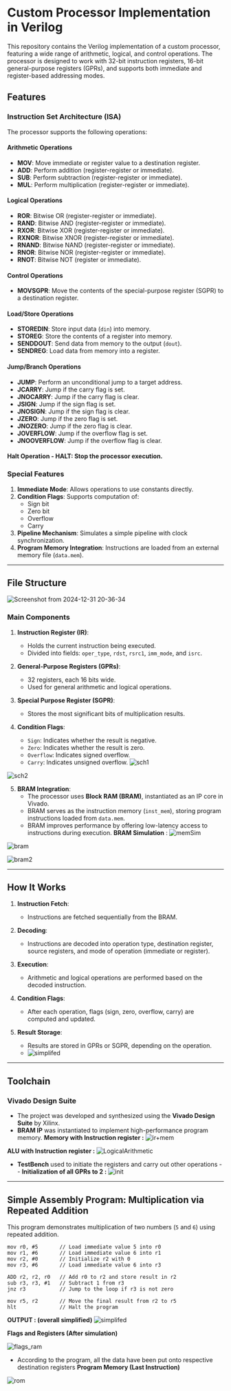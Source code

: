 # Custom Processor Implementation in Verilog

This repository contains the Verilog implementation of a custom processor, featuring a wide range of arithmetic, logical, and control operations. The processor is designed to work with 32-bit instruction registers, 16-bit general-purpose registers (GPRs), and supports both immediate and register-based addressing modes.

## Features

### Instruction Set Architecture (ISA)
The processor supports the following operations:

#### Arithmetic Operations
- **MOV**: Move immediate or register value to a destination register.
- **ADD**: Perform addition (register-register or immediate).
- **SUB**: Perform subtraction (register-register or immediate).
- **MUL**: Perform multiplication (register-register or immediate).

#### Logical Operations
- **ROR**: Bitwise OR (register-register or immediate).
- **RAND**: Bitwise AND (register-register or immediate).
- **RXOR**: Bitwise XOR (register-register or immediate).
- **RXNOR**: Bitwise XNOR (register-register or immediate).
- **RNAND**: Bitwise NAND (register-register or immediate).
- **RNOR**: Bitwise NOR (register-register or immediate).
- **RNOT**: Bitwise NOT (register or immediate).

#### Control Operations
- **MOVSGPR**: Move the contents of the special-purpose register (SGPR) to a destination register.
#### Load/Store Operations 
- **STOREDIN**: Store input data (`din`) into memory. 
- **STOREG**: Store the contents of a register into memory. 
- **SENDDOUT**: Send data from memory to the output (`dout`). 
- **SENDREG**: Load data from memory into a register. 
#### Jump/Branch Operations 
-   **JUMP**: Perform an unconditional jump to a target address. 
- **JCARRY**: Jump if the carry flag is set. 
- **JNOCARRY**: Jump if the carry flag is clear. 
- **JSIGN**: Jump if the sign flag is set. 
- **JNOSIGN**: Jump if the sign flag is clear. 
- **JZERO**: Jump if the zero flag is set. 
- **JNOZERO**: Jump if the zero flag is clear. 
- **JOVERFLOW**: Jump if the overflow flag is set. 
- **JNOOVERFLOW**: Jump if the overflow flag is clear. 
#### Halt Operation - **HALT**: Stop the processor execution.

### Special Features
1. **Immediate Mode**: Allows operations to use constants directly.
2. **Condition Flags**: Supports computation of:
   - Sign bit
   - Zero bit
   - Overflow
   - Carry
3. **Pipeline Mechanism**: Simulates a simple pipeline with clock synchronization.
4. **Program Memory Integration**: Instructions are loaded from an external memory file (`data.mem`).

---

## File Structure

![Screenshot from 2024-12-31 20-36-34](https://github.com/user-attachments/assets/1203530c-f78d-4ce4-9e3a-c905c5a01ca3)

### Main Components
1. **Instruction Register (IR)**:
   - Holds the current instruction being executed.
   - Divided into fields: `oper_type`, `rdst`, `rsrc1`, `imm_mode`, and `isrc`.

2. **General-Purpose Registers (GPRs)**:
   - 32 registers, each 16 bits wide.
   - Used for general arithmetic and logical operations.

3. **Special Purpose Register (SGPR)**:
   - Stores the most significant bits of multiplication results.

4. **Condition Flags**:
   - `Sign`: Indicates whether the result is negative.
   - `Zero`: Indicates whether the result is zero.
   - `Overflow`: Indicates signed overflow.
   - `Carry`: Indicates unsigned overflow.
   ![sch1](https://github.com/user-attachments/assets/7df37fdb-aad6-4f74-9a0b-629f01ffcb9c)


![sch2](https://github.com/user-attachments/assets/2bf3b264-c55e-407d-9b04-2a24d82ad684)

5. **BRAM Integration**:
   - The processor uses **Block RAM (BRAM)**, instantiated as an IP core in Vivado.
   - BRAM serves as the instruction memory (`inst_mem`), storing program instructions loaded from `data.mem`.
   - BRAM improves performance by offering low-latency access to instructions during execution.
   **BRAM Simulation** : 
   ![memSim](https://github.com/user-attachments/assets/97c22477-4d7b-4daf-8190-1052bad97a13)


![bram](https://github.com/user-attachments/assets/97cabd1a-b76e-4efb-9ec2-bfb86fc8cf12)

![bram2](https://github.com/user-attachments/assets/fa588cb4-af78-4455-a96a-ad90bcbefaa8)

---

## How It Works

1. **Instruction Fetch**:
   - Instructions are fetched sequentially from the BRAM.

2. **Decoding**:
   - Instructions are decoded into operation type, destination register, source registers, and mode of operation (immediate or register).

3. **Execution**:
   - Arithmetic and logical operations are performed based on the decoded instruction.

4. **Condition Flags**:
   - After each operation, flags (sign, zero, overflow, carry) are computed and updated.

5. **Result Storage**:
   - Results are stored in GPRs or SGPR, depending on the operation.
   - ![simplifed](https://github.com/user-attachments/assets/dfc92cb4-3373-4570-babe-ad520e89e4cd)


---

## Toolchain

### Vivado Design Suite
- The project was developed and synthesized using the **Vivado Design Suite** by Xilinx.
- **BRAM IP** was instantiated to implement high-performance program memory.
**Memory with Instruction register :**
![ir+mem](https://github.com/user-attachments/assets/f5362686-ac2d-47b3-8319-27dc8cf5f911)

**ALU with Instruction register :**
![LogicalArithmetic](https://github.com/user-attachments/assets/c618bf1f-0a93-449f-97a9-63a6a560f3dc)
- **TestBench** used to initiate the registers and carry out other operations
--   **Initialization of all GPRs to 2 :** 
![init](https://github.com/user-attachments/assets/21364d29-beeb-4020-b0de-7fb8a6ca3666)

---

## Simple Assembly Program: Multiplication via Repeated Addition

This program demonstrates multiplication of two numbers (`5` and `6`) using repeated addition.

```assembly
mov r0, #5       // Load immediate value 5 into r0
mov r1, #6       // Load immediate value 6 into r1
mov r2, #0       // Initialize r2 with 0
mov r3, #6       // Load immediate value 6 into r3

ADD r2, r2, r0   // Add r0 to r2 and store result in r2
sub r3, r3, #1   // Subtract 1 from r3
jnz r3           // Jump to the loop if r3 is not zero

mov r5, r2       // Move the final result from r2 to r5
hlt              // Halt the program
```

**OUTPUT : (overall simplified)**
![simplifed](https://github.com/user-attachments/assets/70ed46f4-ebe0-4121-b643-301e6fbedb6e)

**Flags and Registers (After simulation)**

![flags_ram](https://github.com/user-attachments/assets/a43e8678-5141-4348-9e23-2250c9b478ff)

- According to the program, all the data have been put onto respective destination registers
**Program Memory (Last Instruction)**

![rom](https://github.com/user-attachments/assets/89af3dcd-b95c-4a4b-bd72-82a733901460)


